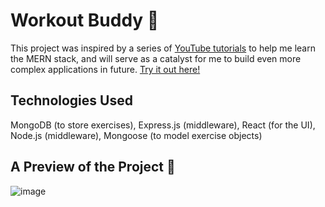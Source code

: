 # Workout Buddy 💪
This project was inspired by a series of <a href="https://www.youtube.com/watch?v=98BzS5Oz5E4&list=PL4cUxeGkcC9iJ_KkrkBZWZRHVwnzLIoUE&ab_channel=NetNinja"> YouTube tutorials</a> to help me learn the MERN stack, and will serve as a catalyst for me to build even more complex applications in future. <a href=https://workout-buddy-tmbu.vercel.app/>Try it out here!</a>

## Technologies Used
MongoDB (to store exercises), Express.js (middleware), React (for the UI), Node.js (middleware), Mongoose (to model exercise objects)
## A Preview of the Project 📸
![image](https://github.com/zayan-sheikh/workout-buddy/assets/115755798/5acf7564-4257-4cef-a196-94256ca876a5)
